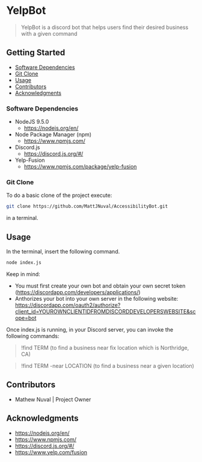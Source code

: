 # YelpBot
> YelpBot is a discord bot that helps users find their desired business with a given command 

## Getting Started

* [Software Dependencies](#Software-Dependencies)
* [Git Clone](#Git-Clone)
* [Usage](#Usage)
* [Contributors](#Contributors)
* [Acknowledgments](#Acknowledgments)

### Software Dependencies

* NodeJS 9.5.0
  * https://nodejs.org/en/
* Node Package Manager (npm)
  * https://www.npmjs.com/
* Discord.js
  * https://discord.js.org/#/
* Yelp-Fusion
  * https://www.npmjs.com/package/yelp-fusion

  
### Git Clone
To do a basic clone of the project execute:
```bash
git clone https://github.com/MattJNuval/AccessibilityBot.git
```
in a terminal.

## Usage
In the terminal, insert the following command. 
```bash
node index.js
```
Keep in mind: 
 * You must first create your own bot and obtain your own secret token (https://discordapp.com/developers/applications/)
 * Anthorizes your bot into your own server in the following website: https://discordapp.com/oauth2/authorize?client_id=YOUROWNCLIENTIDFROMDISCORDDEVELOPERSWEBSITE&scope=bot

Once index.js is running, in your Discord server, you can invoke the following commands: 

> !find TERM (to find a business near fix location which is Northridge, CA)

> !find TERM -near LOCATION  (to find a business near a given location) 

## Contributors
* Mathew Nuval | Project Owner

## Acknowledgments
* https://nodejs.org/en/
* https://www.npmjs.com/
* https://discord.js.org/#/
* https://www.yelp.com/fusion


